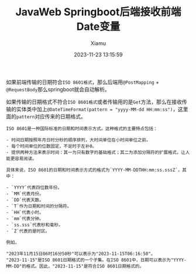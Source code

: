 ﻿---
layout: post
title: JavaWeb Springboot后端接收前端Date变量
date: 2023-11-23 13:15:59
author: 'Xiamu'
cover: /gallery/defaultCover2.png
thumbnail: /gallery/defaultThumbnail2.png
tags:
- spring boot
- 前端
- 后端
categories:
- SpringBoot2

---
如果前端传输的日期符合`ISO 8601格式`，那么后端用`@PostMapping` + `@RequestBody`那么springboot就会自动解析。

如果传输的日期格式不符合`ISO 8601格式`或者传输用的是`Get`方法，那么在接收传输的实体类中加上`@DateTimeFormat(pattern = "yyyy-MM-dd HH:mm:ss")`，这里面的`pattern`对应传来的日期格式。

```prism language-html
ISO 8601是一种国际标准的日期和时间表示方式。这种格式的主要特点包括：

- 时间日期按照年月日时分秒的顺序排列，大时间单位在小时间单位之前。
- 每个时间单位的位数固定，不足时于左补0。
- 提供两种方法来表示时间：其一为只有数字的基础格式；其二为添加分隔符的扩展格式，让人能更容易阅读。

具体来说，ISO 8601的日期和时间表示方式的格式为`YYYY-MM-DDTHH:mm:ss.sssZ`，其中：

- `YYYY`代表四位数年份。
- `MM`代表月份。
- `DD`代表天数。
- `T`作为日期和时间的分隔符。
- `HH`代表小时。
- `mm`代表分钟。
- `ss.sss`代表秒和毫秒。
- `Z`代表的是时区。

例如，

"2023年11月15日06时16分50秒"可以表示为"2023-11-15T06:16:50"。
"2023-11-15"是ISO 8601日期格式的一个子集。在ISO 8601中，日期可以表示为"YYYY-MM-DD"的格式。因此，"2023-11-15"是符合ISO 8601日期格式的。

```


